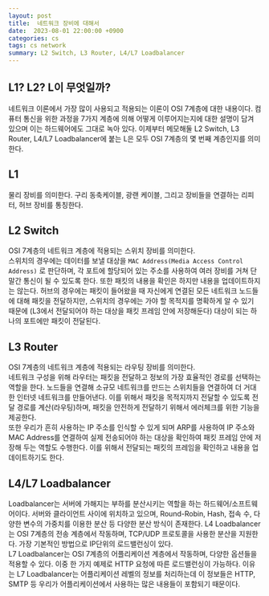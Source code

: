 ```yaml
---
layout: post
title:  네트워크 장비에 대해서
date:  2023-08-01 22:00:00 +0900
categories: cs
tags: cs network
summary: L2 Switch, L3 Router, L4/L7 Loadbalancer
---
```


## L1? L2? L이 무엇일까?

네트워크 이론에서 가장 많이 사용되고 적용되는 이론이 OSI 7계층에 대한 내용이다. 컴퓨터 통신을 위한 과정을 7가지 계층에 의해 어떻게 이루어지는지에 대한 설명이 담겨 있으며 이는 하드웨어에도 그대로 녹아 있다. 이제부터 메모해둘 L2 Switch, L3 Router, L4/L7 Loadbalancer에 붙는 L은 모두 OSI 7계층의 몇 번째 계층인지를 의미한다.

## L1

물리 장비를 의미한다. 구리 동축케이블, 광랜 케이블, 그리고 장비들을 연결하는 리피터, 허브 장비를 통칭한다.

## L2 Switch

OSI 7계층의 네트워크 계층에 적용되는 스위치 장비를 의미한다.  
스위치의 경우에는 데이터를 보낼 대상을 `MAC Address(Media Access Control Address)` 로 판단하며, 각 포트에 할당되어 있는 주소를 사용하여 여러 장비를 거쳐 단말간 통신이 될 수 있도록 한다. 또한 패킷의 내용을 확인은 하지만 내용을 업데이트하지는 않는다.
허브의 경우에는 패킷이 들어왔을 때 자신에게 연결된 모든 네트워크 노드들에 대해 패킷을 전달하지만, 스위치의 경우에는 가야 할 목적지를 명확하게 알 수 있기 때문에 (L3에서 전달되어야 하는 대상을 패킷 프레임 안에 저장해둔다) 대상이 되는 하나의 포트에만 패킷이 전달된다.

## L3 Router

OSI 7계층의 네트워크 계층에 적용되는 라우팅 장비를 의미한다.  
네트워크 구성을 위해 라우터는 패킷을 전달하고 정보의 가장 효율적인 경로를 선택하는 역할을 한다. 노드들을 연결해 소규모 네트워크를 만드는 스위치들을 연결하여 더 거대한 인터넷 네트워크를 만들어낸다. 이를 위해서 패킷을 목적지까지 전달할 수 있도록 전달 경로를 계산(라우팅)하며, 패킷을 안전하게 전달하기 위해서 에러체크를 위한 기능을 제공한다.  
또한 우리가 흔히 사용하는 IP 주소를 인식할 수 있게 되며 ARP를 사용하여 IP 주소와 MAC Address를 연결하여 실제 전송되어야 하는 대상을 확인하여 패킷 프레임 안에 저장해 두는 역할도 수행한다. 이를 위해서 전달되는 패킷의 프레임을 확인하고 내용을 업데이트하기도 한다.

## L4/L7 Loadbalancer

Loadbalancer는 서버에 가해지는 부하를 분산시키는 역할을 하는 하드웨어/소프트웨어이다. 서버와 클라이언트 사이에 위치하고 있으며, Round-Robin, Hash, 접속 수, 다양한 변수의 가중치를 이용한 분산 등 다양한 분산 방식이 존재한다.
L4 Loadbalancer는 OSI 7계층의 전송 계층에서 작동하며, TCP/UDP 프로토콜을 사용한 분산을 지원한다. 가장 기본적인 방법으로 IP단위의 로드밸런싱이 있다.  
L7 Loadbalancer는 OSI 7계층의 어플리케이션 계층에서 작동하며, 다양한 옵션들을 적용할 수 있다. 이중 한 가지 예제로 HTTP 요청에 따른 로드밸런싱이 가능하다. 이유는 L7 Loadbalancer는 어플리케이션 레벨의 정보를 처리하는데 이 정보들은 HTTP, SMTP 등 우리가 어플리케이션에서 사용하는 많은 내용들이 포함되기 때문이다.
